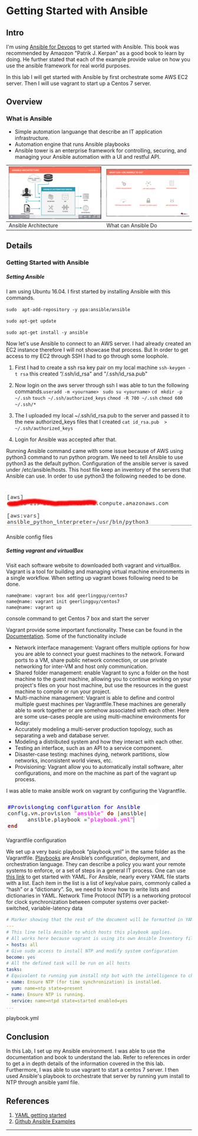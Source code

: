 # Getting Started with Ansible
## Intro
I'm using [Ansible for Devops][ab140a78]  to get started with Ansible. This book was recommended by Amaozon "Patrik J. Kerpan" as a good book to learn by doing. He further stated that each of the example provide value on how you use the ansible framework for real world purposes.

In this lab I will get started with Ansible by first orchestrate some AWS EC2 server. Then I will use vagrant to start up a Centos 7 server.
## Overview
### What is Ansible
- Simple automation languange that describe an IT application infrastructure.
- Automation engine that runs Ansible playbooks
- Ansible tower is an enterprise framework for controlling, securing, and managing your Ansible automation with a UI and restful API.

![](images/2018/03/Lab1_ansible_arch.png) | ![](images/2018/03/Lab1_ansible_can_do.png)
-------------------------|-------------------------
Ansible Architecture | What can Ansible Do  
## Details
### Getting Started with Ansible

##### Setting Ansible

I am using Ubuntu 16.04. I first started by installing Ansible with this commands.

`sudo  apt-add-repository -y ppa:ansible/ansible`

`sudo apt-get update`

`sudo apt-get install -y ansible `

Now let's use Ansible to connect to an AWS server. I had already created an EC2 instance therefore I will not showcase that process. But In order to get access to my EC2 through SSH I had to go through some loophole.

1. First I had to create a ssh rsa key pair on my local machine `ssh-keygen -t rsa` this created “/.ssh/id_rsa" and "/.ssh/id_rsa.pub"

2. Now login on the aws server through ssh I was able to tun the following commands.`useradd -m <yourname> ` `sudo su <yourname>` `cd ` `mkdir -p ~/.ssh` `touch ~/.ssh/authorized_keys` `chmod -R 700 ~/.ssh` `chmod 600 ~/.ssh/*`
3. The I uploaded my local ~/.ssh/id_rsa.pub to the server and passed it to the new authorized_keys files that I created `cat id_rsa.pub  > ~/.ssh/authorized_keys`
4. Login for Ansible was accepted after that.

Running Ansible command came with some issue because of AWS using python3 command to run python program. We need to tell Ansible to use python3 as the default python. Configuration of the ansible server is saved under /etc/ansible/hosts. This host file keep an inventory of the servers that Ansible can use. In order to use python3 the following needed to be done.

![ ](images/2018/03/Lab1_hosts_python3.png)
--
Ansible config files

##### Setting vagrant and virtualBox
Visit each software website to downloaded both vagrant and virtualBox.
Vagrant is a tool for building and managing virtual machine environments in a single workflow. When setting up vagrant boxes following need to be done.


```shell
name@name: vagrant box add geerlingguy/centos7
name@name: vagrant init geerlingguy/centos7
name@name: vagrant up
```
console command to get Centos 7 box and start the server

Vagrant provide some important functionality. These can be found in the [Documentation][1e28e4fe].
Some of the functionality include
- Network interface management: Vagrant offers multiple options for how you are able to connect your guest machines to the network. Forward ports to a VM, share public network connection, or use private networking for inter-VM and host only communication.
- Shared folder management: enable Vagrant to sync a folder on the host machine to the guest machine, allowing you to continue working on your project's files on your host machine, but use the resources in the guest machine to compile or run your project.
- Multi-machine management: Vagrant is able to define and control multiple guest machines per Vagrantfile.These machines are generally able to work together or are somehow associated with each other. Here are some use-cases people are using multi-machine environments for today:
 - Accurately modeling a multi-server production topology, such as separating a web and database server.
 - Modeling a distributed system and how they interact with each other.
 - Testing an interface, such as an API to a service component.
 - Disaster-case testing: machines dying, network partitions, slow networks, inconsistent world views, etc.
 - Provisioning: Vagrant allow you to automatically install software, alter configurations, and more on the machine as part of the vagrant up process.

 I was able to make ansible work on vagrant by configuring the Vagrantfile.
 
![vagrantfile](images/2018/03/lab1_vagrantfile.png)
 --

 Vagrantfile configuration

We set up a very basic playbook “playbook.yml” in the same folder as the Vagrantfile. [Playbooks][0abf06a5] are Ansible’s configuration, deployment, and orchestration language. They can describe a policy you want your remote systems to enforce, or a set of steps in a general IT process. One can use [this link][fbb9b680] to get started with YAML. For Ansible, nearly every YAML file starts with a list. Each item in the list is a list of key/value pairs, commonly called a “hash” or a “dictionary”. So, we need to know how to write lists and dictionaries in YAML. Network Time Protocol (NTP) is a networking protocol for clock synchronization between computer systems over packet-switched, variable-latency data

```yaml
# Marker showing that the rest of the document will be formatted in YAM
---
# This line tells Ansible to which hosts this playbook applies.
# All works here because vagrant is using its own Ansible Inventory file.  
- hosts: all
# Give sudo access to install NTP and modify system configuration
become: yes
# All the defined task will be run on all hosts
tasks:
# Equivalent to running yum install ntp but with the intelligence to check if ntp is installed and if not install it.  
- name: Ensure NTP (for time synchronization) is installed.
  yum: name=ntp state=present
- name: Ensure NTP is running.
  service: name=ntpd state=started enabled=yes 		
...
```
playbook.yml

  [7906e88b]: https://github.com/ansible/ansible-examples "Github Ansible Example"


## Conclusion
In this Lab, I set up my Ansible environment. I was able to use the documentation and book to understand the lab. Refer to references in order to get a in depth details of the information covered in the this lab. Furthermore, I was able to use vagrant to start a centos 7 server. I then used Ansible's playbook to orchestrate that server by running yum install to NTP through ansible yaml file.

## References
1. [YAML getting started ][d3a7d5a6]
2. [Github Ansible Examples][b5e927f0]

---

  [ab140a78]: https://www.amazon.com/Ansible-DevOps-Server-configuration-management/dp/098639341X/ref=sr_1_1?ie=UTF8&qid=1521573918&sr=8-1&keywords=ansible+for+devops "Ansible for DevOps"

  [1e28e4fe]: https://www.vagrantup.com/docs/index.html "Documentation"

  [0abf06a5]: http://docs.ansible.com/ansible/latest/playbooks.html "Playbooks"

  [fbb9b680]: http://docs.ansible.com/ansible/latest/YAMLSyntax.html "yaml link"

  [d3a7d5a6]: http://www.yaml.org/start.ht "YAML getting started"

  [b5e927f0]: https://github.com/ansible/ansible-examples "Github Ansible Examples"

